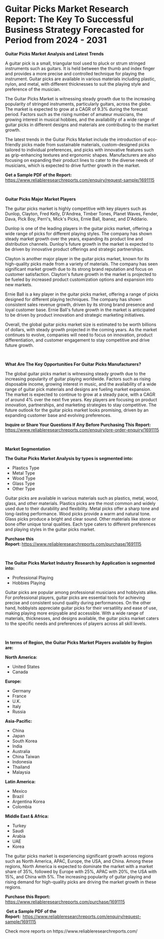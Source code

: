 <p><h1>Guitar Picks Market Research Report: The Key To Successful Business Strategy Forecasted for Period from 2024 - 2031</h1></p><p><strong>Guitar Picks Market Analysis and Latest Trends</strong></p>
<p><p>A guitar pick is a small, triangular tool used to pluck or strum stringed instruments such as guitars. It is held between the thumb and index finger and provides a more precise and controlled technique for playing the instrument. Guitar picks are available in various materials including plastic, nylon, and metal, with different thicknesses to suit the playing style and preference of the musician.</p><p>The Guitar Picks Market is witnessing steady growth due to the increasing popularity of stringed instruments, particularly guitars, across the globe. The market is expected to grow at a CAGR of 9.3% during the forecast period. Factors such as the rising number of amateur musicians, the growing interest in musical hobbies, and the availability of a wide range of guitar picks in different designs and materials are contributing to the market growth.</p><p>The latest trends in the Guitar Picks Market include the introduction of eco-friendly picks made from sustainable materials, custom-designed picks tailored to individual preferences, and picks with innovative features such as grip-enhancing textures and ergonomic shapes. Manufacturers are also focusing on expanding their product lines to cater to the diverse needs of musicians, which is expected to drive further growth in the market.</p></p>
<p><strong>Get a Sample PDF of the Report:&nbsp;</strong> <a href="https://www.reliableresearchreports.com/enquiry/request-sample/1691115">https://www.reliableresearchreports.com/enquiry/request-sample/1691115</a></p>
<p>&nbsp;</p>
<p><strong>Guitar Picks Major Market Players</strong></p>
<p><p>The guitar picks market is highly competitive with key players such as Dunlop, Clayton, Fred Kelly, D'Andrea, Timber Tones, Planet Waves, Fender, Dava, Pick Boy, Perri's, Mick's Picks, Ernie Ball, Ibanez, and D'Addario. </p><p>Dunlop is one of the leading players in the guitar picks market, offering a wide range of picks for different playing styles. The company has shown steady market growth over the years, expanding its product line and distribution channels. Dunlop's future growth in the market is expected to be driven by innovative product offerings and strategic partnerships.</p><p>Clayton is another major player in the guitar picks market, known for its high-quality picks made from a variety of materials. The company has seen significant market growth due to its strong brand reputation and focus on customer satisfaction. Clayton's future growth in the market is projected to be fueled by increased product customization options and expansion into new markets.</p><p>Ernie Ball is a key player in the guitar picks market, offering a range of picks designed for different playing techniques. The company has shown consistent sales revenue growth, driven by its strong brand presence and loyal customer base. Ernie Ball's future growth in the market is anticipated to be driven by product innovation and strategic marketing initiatives.</p><p>Overall, the global guitar picks market size is estimated to be worth billions of dollars, with steady growth projected in the coming years. As the market continues to evolve, companies will need to focus on innovation, product differentiation, and customer engagement to stay competitive and drive future growth.</p></p>
<p>&nbsp;</p>
<p><strong>What Are The Key Opportunities For Guitar Picks Manufacturers?</strong></p>
<p><p>The global guitar picks market is witnessing steady growth due to the increasing popularity of guitar playing worldwide. Factors such as rising disposable income, growing interest in music, and the availability of a wide range of guitar pick materials and designs are fueling market expansion. The market is expected to continue to grow at a steady pace, with a CAGR of around 4% over the next five years. Key players are focusing on product innovation, partnerships, and marketing strategies to stay competitive. The future outlook for the guitar picks market looks promising, driven by an expanding customer base and evolving preferences.</p></p>
<p><strong>Inquire or Share Your Questions If Any Before Purchasing This Report:</strong> <a href="https://www.reliableresearchreports.com/enquiry/pre-order-enquiry/1691115">https://www.reliableresearchreports.com/enquiry/pre-order-enquiry/1691115</a></p>
<p>&nbsp;</p>
<p><strong>Market Segmentation</strong></p>
<p><strong>The Guitar Picks Market Analysis by types is segmented into:</strong></p>
<p><ul><li>Plastics Type</li><li>Metal Type</li><li>Wood Type</li><li>Glass Type</li><li>Other Type</li></ul></p>
<p><p>Guitar picks are available in various materials such as plastics, metal, wood, glass, and other materials. Plastics picks are the most common and widely used due to their durability and flexibility. Metal picks offer a sharp tone and long-lasting performance. Wood picks provide a warm and natural tone. Glass picks produce a bright and clear sound. Other materials like stone or bone offer unique tonal qualities. Each type caters to different preferences and playing styles in the guitar picks market.</p></p>
<p><strong>Purchase this Report:&nbsp;</strong><a href="https://www.reliableresearchreports.com/purchase/1691115">https://www.reliableresearchreports.com/purchase/1691115</a></p>
<p>&nbsp;</p>
<p><strong>The Guitar Picks Market Industry Research by Application is segmented into:</strong></p>
<p><ul><li>Professional Playing</li><li>Hobbies Playing</li></ul></p>
<p><p>Guitar picks are popular among professional musicians and hobbyists alike. For professional players, guitar picks are essential tools for achieving precise and consistent sound quality during performances. On the other hand, hobbyists appreciate guitar picks for their versatility and ease of use, making playing more enjoyable and accessible. With a wide range of materials, thicknesses, and designs available, the guitar picks market caters to the specific needs and preferences of players across all skill levels.</p></p>
<p>&nbsp;</p>
<p><strong>In terms of Region, the Guitar Picks Market Players available by Region are:</strong></p>
<p>
    <p> <strong> North America: </strong>
        <ul>
            <li>United States</li>
            <li>Canada</li>
        </ul>
        </p> 
    <p> <strong> Europe: </strong>
        <ul>
            <li>Germany</li>
            <li>France</li>
            <li>U.K.</li>
            <li>Italy</li>
            <li>Russia</li>
        </ul>
        </p> 
    <p> <strong> Asia-Pacific: </strong>
        <ul>
            <li>China</li>
            <li>Japan</li>
            <li>South Korea</li>
            <li>India</li>
            <li>Australia</li>
            <li>China Taiwan</li>
            <li>Indonesia</li>
            <li>Thailand</li>
            <li>Malaysia</li>
        </ul>
        </p> 
    <p> <strong> Latin America: </strong>
        <ul>
            <li>Mexico</li>
            <li>Brazil</li>
            <li>Argentina Korea</li>
            <li>Colombia</li>
        </ul>
        </p> 
    <p> <strong> Middle East & Africa: </strong>
        <ul>
            <li>Turkey</li>
            <li>Saudi</li>
            <li>Arabia</li>
            <li>UAE</li>
            <li>Korea</li>
        </ul>
    </p>
    </p>
<p><p>The guitar picks market is experiencing significant growth across regions such as North America, APAC, Europe, the USA, and China. Among these regions, North America is expected to dominate the market with a market share of 35%, followed by Europe with 25%, APAC with 20%, the USA with 15%, and China with 5%. The increasing popularity of guitar playing and rising demand for high-quality picks are driving the market growth in these regions.</p></p>
<p><strong>Purchase this Report: </strong><a href="https://www.reliableresearchreports.com/purchase/1691115">https://www.reliableresearchreports.com/purchase/1691115</a></p>
<p>&nbsp;<strong>Get a Sample PDF of the Report:&nbsp;&nbsp;</strong><a href="https://www.reliableresearchreports.com/enquiry/request-sample/1691115">https://www.reliableresearchreports.com/enquiry/request-sample/1691115</a></p>
<p><strong></strong></p>
<p>Check more reports on https://www.reliableresearchreports.com/</p>